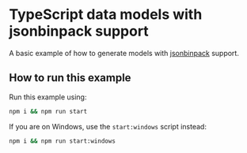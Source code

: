 # TypeScript data models with jsonbinpack support

A basic example of how to generate models with [jsonbinpack](https://github.com/sourcemeta/jsonbinpack) support.

## How to run this example

Run this example using:

```sh
npm i && npm run start
```

If you are on Windows, use the `start:windows` script instead:

```sh
npm i && npm run start:windows
```
